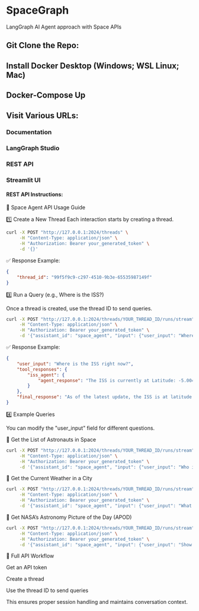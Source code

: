 # SpaceGraph
LangGraph AI Agent approach with Space APIs

## Git Clone the Repo:

## Install Docker Desktop (Windows; WSL Linux; Mac)

## Docker-Compose Up

## Visit Various URLs: 

### Documentation

### LangGraph Studio

### REST API

### Streamlit UI

#### REST API Instructions:
📖 Space Agent API Usage Guide

1️⃣ Create a New Thread
Each interaction starts by creating a thread.

``` bash
curl -X POST "http://127.0.0.1:2024/threads" \
     -H "Content-Type: application/json" \
     -H "Authorization: Bearer your_generated_token" \
     -d '{}'
```

✅ Response Example:

``` json
{
    "thread_id": "99f5f9c9-c297-4510-9b3e-65535987149f"
}
```

3️⃣ Run a Query (e.g., Where is the ISS?)

Once a thread is created, use the thread ID to send queries.

``` bash
curl -X POST "http://127.0.0.1:2024/threads/YOUR_THREAD_ID/runs/stream" \
     -H "Content-Type: application/json" \
     -H "Authorization: Bearer your_generated_token" \
     -d '{"assistant_id": "space_agent", "input": {"user_input": "Where is the ISS right now?"}}'
```

✅ Response Example:

``` json
{
    "user_input": "Where is the ISS right now?",
    "tool_responses": {
        "iss_agent": {
            "agent_response": "The ISS is currently at Latitude: -5.0048, Longitude: 59.0041."
        }
    },
    "final_response": "As of the latest update, the ISS is at latitude -5.0048 and longitude 59.0041. Its position changes every 90 minutes!"
}
```

4️⃣ Example Queries

You can modify the "user_input" field for different questions.

📌 Get the List of Astronauts in Space

``` bash
curl -X POST "http://127.0.0.1:2024/threads/YOUR_THREAD_ID/runs/stream" \
     -H "Content-Type: application/json" \
     -H "Authorization: Bearer your_generated_token" \
     -d '{"assistant_id": "space_agent", "input": {"user_input": "Who is in space right now?"}}'
```

📌 Get the Current Weather in a City

``` bash
curl -X POST "http://127.0.0.1:2024/threads/YOUR_THREAD_ID/runs/stream" \
     -H "Content-Type: application/json" \
     -H "Authorization: Bearer your_generated_token" \
     -d '{"assistant_id": "space_agent", "input": {"user_input": "What is the weather in Toronto right now?"}}'
```

📌 Get NASA’s Astronomy Picture of the Day (APOD)

``` bash
curl -X POST "http://127.0.0.1:2024/threads/YOUR_THREAD_ID/runs/stream" \
     -H "Content-Type: application/json" \
     -H "Authorization: Bearer your_generated_token" \
     -d '{"assistant_id": "space_agent", "input": {"user_input": "Show me NASA's Astronomy Picture of the Day."}}'
```

🔁 Full API Workflow

Get an API token

Create a thread

Use the thread ID to send queries

This ensures proper session handling and maintains conversation context.
